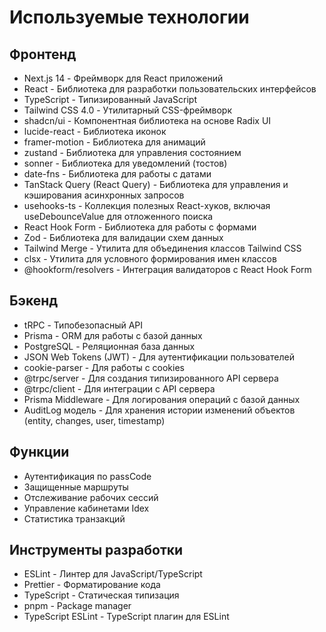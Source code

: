 # Используемые технологии

## Фронтенд
- Next.js 14 - Фреймворк для React приложений
- React - Библиотека для разработки пользовательских интерфейсов
- TypeScript - Типизированный JavaScript
- Tailwind CSS 4.0 - Утилитарный CSS-фреймворк
- shadcn/ui - Компонентная библиотека на основе Radix UI
- lucide-react - Библиотека иконок
- framer-motion - Библиотека для анимаций
- zustand - Библиотека для управления состоянием
- sonner - Библиотека для уведомлений (тостов)
- date-fns - Библиотека для работы с датами
- TanStack Query (React Query) - Библиотека для управления и кэширования асинхронных запросов
- usehooks-ts - Коллекция полезных React-хуков, включая useDebounceValue для отложенного поиска
- React Hook Form - Библиотека для работы с формами
- Zod - Библиотека для валидации схем данных
- Tailwind Merge - Утилита для объединения классов Tailwind CSS
- clsx - Утилита для условного формирования имен классов
- @hookform/resolvers - Интеграция валидаторов с React Hook Form

## Бэкенд
- tRPC - Типобезопасный API
- Prisma - ORM для работы с базой данных
- PostgreSQL - Реляционная база данных
- JSON Web Tokens (JWT) - Для аутентификации пользователей
- cookie-parser - Для работы с cookies
- @trpc/server - Для создания типизированного API сервера
- @trpc/client - Для интеграции с API сервера
- Prisma Middleware - Для логирования операций с базой данных
- AuditLog модель - Для хранения истории изменений объектов (entity, changes, user, timestamp)

## Функции
- Аутентификация по passCode
- Защищенные маршруты
- Отслеживание рабочих сессий
- Управление кабинетами Idex
- Статистика транзакций

## Инструменты разработки
- ESLint - Линтер для JavaScript/TypeScript
- Prettier - Форматирование кода
- TypeScript - Статическая типизация
- pnpm - Package manager
- TypeScript ESLint - TypeScript плагин для ESLint

